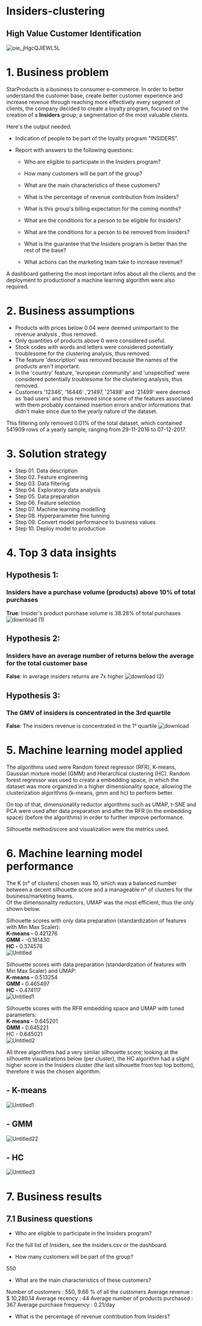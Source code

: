 # Insiders-clustering

## High Value Customer Identification
![oie_jHgcQJlEWL5L](https://github.com/Soturno95/Insiders-clustering/assets/95311171/995e5c97-7370-466d-ad32-83e8c923b479)

# **1. Business problem**
StarProducts is a business to consumer e-commerce. In order to better understand the customer base, create better customer experience and increase revenue through reaching more effectively every segment of clients, the company decided to create a loyalty program, focused on the creation of a **Insiders** group; a segmentation of the most valuable clients. 

Here's the output needed:

- Indication of people to be part of the loyalty program "INSIDERS".

- Report with answers to the following questions:

  - Who are eligible to participate in the Insiders program?

  - How many customers will be part of the group?

  - What are the main characteristics of these customers?

  - What is the percentage of revenue contribution from Insiders?

  - What is this group's billing expectation for the coming months?

  - What are the conditions for a person to be eligible for Insiders?

  - What are the conditions for a person to be removed from Insiders?

  - What is the guarantee that the Insiders program is better than the rest of the base?

  - What actions can the marketing team take to increase revenue?

A dashboard gathering the most important infos about all the clients and the deployment to productionof a machine learning algorithm were also required. 

# **2. Business assumptions**
- Products with prices below 0.04 were deemed unimportant to the revenue analysis , thus removed.
- Only quantities  of products above 0 were considered useful.
- Stock codes with words and letters were considered potentially troublesome for the clustering analysis, thus removed.
- The feature 'description' was removed because the names of the products aren't important.
- In the 'country' feature, 'european community' and 'unspecified' were considered potentially troublesome for the clustering analysis, thus removed.
- Customers '12346', '16446' ,'21497, '21498' and '21499' were deemed as 'bad users' and thus removed since some of the features associated with them probably contained insertion errors and/or informations that didn't make since due to the yearly nature of the dataset. 

This filtering only removed 0.01% of the total dataset, which contained 541909 rows of a yearly sample, ranging from 29-11-2016 to 07-12-2017.

# **3. Solution strategy**

- Step 01. Data description
- Step 02. Feature engineering
- Step 03. Data filtering
- Step 04. Exploratory data analysis
- Step 05. Data preparation
- Step 06. Feature selection
- Step 07. Machine learning modelling
- Step 08. Hyperparameter fine tunning
- Step 09. Convert model performance to business values
- Step 10. Deploy model to production

# **4. Top 3 data insights**

## Hypothesis 1:
### Insiders have a purchase volume (products) above 10% of total purchases
**True**: Insider's product purchase volume is 38.28% of total purchases
![download (1)](https://github.com/Soturno95/Insiders-clustering/assets/95311171/dc2e8d69-fe96-4231-a076-9f34147b9acf)

## Hypothesis 2:  
### Insiders have an average number of returns below the average for the total customer base
**False**: In average insiders returns are 7x higher
![download (2)](https://github.com/Soturno95/Insiders-clustering/assets/95311171/5eb1ee1c-0476-42ed-83ea-e749770c39bb)

## Hypothesis 3:
### The GMV of insiders is concentrated in the 3rd quartile
**False**: The insiders revenue is concentrated in the 1° quartile
![download](https://github.com/Soturno95/Insiders-clustering/assets/95311171/ed986d33-a07e-4159-a343-377707164a64)

# **5. Machine learning model applied**

The algorithms used were Random forest regressor (RFR), K-means, Gaussian mixture model (GMM) and Hierarchical clustering (HC). Random forest regressor was used to create a embedding space, in which the dataset was more organized in a higher dimensionality space, allowing the clusterization algorithms (k-means, gmm and hc) to perform better.

On top of that, dimensionality reductor algorithms such as UMAP, t-SNE and PCA were used after data preparation and after the RFR (in the embedding space) (before the  algorithms) in order to further improve performance.

Silhouette method/score and visualization were the metrics used.

# **6. Machine learning model performance**

The K (n° of clusters) chosen was 10, which was a balanced number between a decent silhouette score and a manageable n° of clusters for the business/marketing teams.    
Of the dimensonality reductors, UMAP was the most efficient, thus the only shown below.    

Silhouette scores with only data preparation (standardization of features with Min Max Scaler):    
**K-means -** 0.421276   
**GMM -** -0.181430   
**HC -** 0.374576   
![Untitled](https://github.com/Soturno95/Insiders-clustering/assets/95311171/04ddfa48-82c8-4d9f-830f-16c4924ce848)   

Silhouette scores with data preparation (standardization of features with Min Max Scaler) and UMAP:   
**K-means -** 0.513254   
**GMM -** 0.465497   
**HC -** 0.474117   
![Untitled1](https://github.com/Soturno95/Insiders-clustering/assets/95311171/ea93be1b-581e-4007-824b-67e2e2f43fed)   

Silhouette scores with the RFR embedding space and UMAP with tuned parameters:      
**K-means -** 0.645201   
**GMM -** 0.645221   
HC - 0.645021    
![Untitled2](https://github.com/Soturno95/Insiders-clustering/assets/95311171/0699b854-c55e-4a95-946a-35e7bf268b8a)     


All three algorithms had a very similar silhouette score; looking at the silhouette visualizations below (per cluster), the HC algorithm had a slight higher score in the Insiders cluster (the last silhouette from top top bottom), therefore it was the chosen algorithm.   

## - K-means
![Untitled1](https://github.com/Soturno95/Insiders-clustering/assets/95311171/6f340531-4e65-42e0-8688-b75ad58e1702)

## - GMM 
![Untitled22](https://github.com/Soturno95/Insiders-clustering/assets/95311171/d0709bec-ca93-46a2-891e-9ad09f978bfd)

## - HC 
![Untitled3](https://github.com/Soturno95/Insiders-clustering/assets/95311171/47dc157f-fe53-4b00-aa03-e7b094a3a10a)

# **7. Business results**

## **7.1 Business questions**

- Who are eligible to participate in the Insiders program?

For the full list of Insiders, see the insiders.csv or the dashboard.

- How many customers will be part of the group?

550

- What are the main characteristics of these customers?
 
Number of customers : 550, 9.66 % of all the customers
Average revenue : $ 10,280.14
Average recency : 44
Average number of products purchased : 367
Average purchase frequency : 0.21/day

- What is the percentage of revenue contribution from Insiders?









